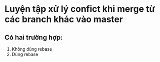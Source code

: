 # Luyện tập xử lý confict khi merge từ các branch khác vào master

## Có hai trường hợp:
1. Không dùng rebase
2. Dùng rebase

